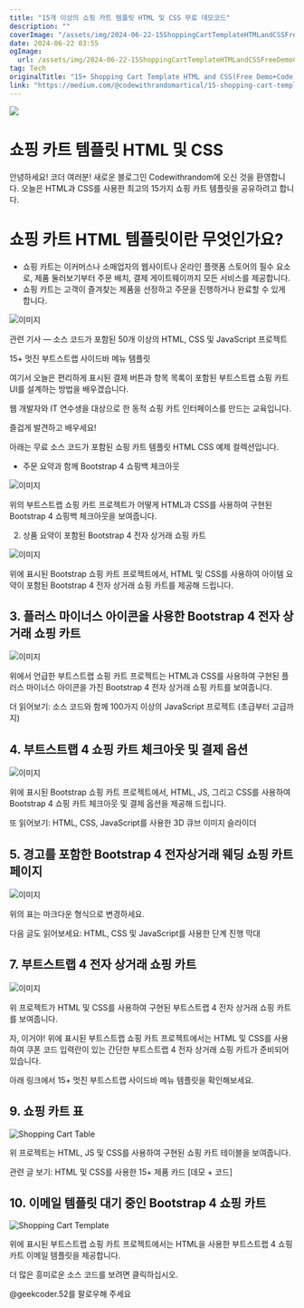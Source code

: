 ```yaml
---
title: "15개 이상의 쇼핑 카트 템플릿 HTML 및 CSS 무료 데모코드"
description: ""
coverImage: "/assets/img/2024-06-22-15ShoppingCartTemplateHTMLandCSSFreeDemoCode_0.png"
date: 2024-06-22 03:55
ogImage: 
  url: /assets/img/2024-06-22-15ShoppingCartTemplateHTMLandCSSFreeDemoCode_0.png
tag: Tech
originalTitle: "15+ Shopping Cart Template HTML and CSS(Free Demo+Code)"
link: "https://medium.com/@codewithrandomartical/15-shopping-cart-template-html-and-css-free-demo-code-2e5c04a70f91"
---
```



<img src="/assets/img/2024-06-22-15ShoppingCartTemplateHTMLandCSSFreeDemoCode_0.png" />

# 쇼핑 카트 템플릿 HTML 및 CSS

안녕하세요! 코더 여러분! 새로운 블로그인 Codewithrandom에 오신 것을 환영합니다. 오늘은 HTML과 CSS를 사용한 최고의 15가지 쇼핑 카트 템플릿을 공유하려고 합니다.

# 쇼핑 카트 HTML 템플릿이란 무엇인가요?

<div class="content-ad"></div>

- 쇼핑 카트는 이커머스나 소매업자의 웹사이트나 온라인 플랫폼 스토어의 필수 요소로, 제품 둘러보기부터 주문 배치, 결제 게이트웨이까지 모든 서비스를 제공합니다.
- 쇼핑 카트는 고객이 즐겨찾는 제품을 선정하고 주문을 진행하거나 완료할 수 있게 합니다.

![이미지](/assets/img/2024-06-22-15ShoppingCartTemplateHTMLandCSSFreeDemoCode_1.png)

관련 기사 — 소스 코드가 포함된 50개 이상의 HTML, CSS 및 JavaScript 프로젝트

15+ 멋진 부트스트랩 사이드바 메뉴 템플릿

<div class="content-ad"></div>

여기서 오늘은 편리하게 표시된 결제 버튼과 항목 목록이 포함된 부트스트랩 쇼핑 카트 UI를 설계하는 방법을 배우겠습니다.

웹 개발자와 IT 연수생을 대상으로 한 동적 쇼핑 카트 인터페이스를 만드는 교육입니다.

즐겁게 발견하고 배우세요!

아래는 무료 소스 코드가 포함된 쇼핑 카트 템플릿 HTML CSS 예제 컬렉션입니다.

<div class="content-ad"></div>

- 주문 요약과 함께 Bootstrap 4 쇼핑백 체크아웃

![이미지](/assets/img/2024-06-22-15ShoppingCartTemplateHTMLandCSSFreeDemoCode_2.png)

위의 부트스트랩 쇼핑 카트 프로젝트가 어떻게 HTML과 CSS를 사용하여 구현된 Bootstrap 4 쇼핑백 체크아웃을 보여줍니다.

2. 상품 요약이 포함된 Bootstrap 4 전자 상거래 쇼핑 카트

<div class="content-ad"></div>

![이미지](/assets/img/2024-06-22-15ShoppingCartTemplateHTMLandCSSFreeDemoCode_3.png)

위에 표시된 Bootstrap 쇼핑 카트 프로젝트에서, HTML 및 CSS를 사용하여 아이템 요약이 포함된 Bootstrap 4 전자 상거래 쇼핑 카트를 제공해 드립니다.

## 3. 플러스 마이너스 아이콘을 사용한 Bootstrap 4 전자 상거래 쇼핑 카트

![이미지](/assets/img/2024-06-22-15ShoppingCartTemplateHTMLandCSSFreeDemoCode_4.png)

<div class="content-ad"></div>

위에서 언급한 부트스트랩 쇼핑 카트 프로젝트는 HTML과 CSS를 사용하여 구현된 플러스 마이너스 아이콘을 가진 Bootstrap 4 전자 상거래 쇼핑 카트를 보여줍니다.

더 읽어보기: 소스 코드와 함께 100가지 이상의 JavaScript 프로젝트 (초급부터 고급까지)

## 4. 부트스트랩 4 쇼핑 카트 체크아웃 및 결제 옵션

![이미지](/assets/img/2024-06-22-15ShoppingCartTemplateHTMLandCSSFreeDemoCode_5.png)

<div class="content-ad"></div>

위에 표시된 Bootstrap 쇼핑 카트 프로젝트에서, HTML, JS, 그리고 CSS를 사용하여 Bootstrap 4 쇼핑 카트 체크아웃 및 결제 옵션을 제공해 드립니다.

또 읽어보기: HTML, CSS, JavaScript를 사용한 3D 큐브 이미지 슬라이더

## 5. 경고를 포함한 Bootstrap 4 전자상거래 웨딩 쇼핑 카트 페이지

![이미지](/assets/img/2024-06-22-15ShoppingCartTemplateHTMLandCSSFreeDemoCode_6.png)

<div class="content-ad"></div>

위의 표는 마크다운 형식으로 변경하세요.

<div class="content-ad"></div>

다음 글도 읽어보세요: HTML, CSS 및 JavaScript를 사용한 단계 진행 막대

## 7. 부트스트랩 4 전자 상거래 쇼핑 카트

![이미지](/assets/img/2024-06-22-15ShoppingCartTemplateHTMLandCSSFreeDemoCode_8.png)

위 프로젝트가 HTML 및 CSS를 사용하여 구현된 부트스트랩 4 전자 상거래 쇼핑 카트를 보여줍니다.

<div class="content-ad"></div>

자, 이거야! 위에 표시된 부트스트랩 쇼핑 카트 프로젝트에서는 HTML 및 CSS를 사용하여 쿠폰 코드 입력란이 있는 간단한 부트스트랩 4 전자 상거래 쇼핑 카트가 준비되어 있습니다.

아래 링크에서  15+ 멋진 부트스트랩 사이드바 메뉴 템플릿을 확인해보세요.

## 9. 쇼핑 카트 표

<div class="content-ad"></div>


![Shopping Cart Table](/assets/img/2024-06-22-15ShoppingCartTemplateHTMLandCSSFreeDemoCode_9.png)

위 프로젝트는 HTML, JS 및 CSS를 사용하여 구현된 쇼핑 카트 테이블을 보여줍니다.

관련 글 보기: HTML 및 CSS를 사용한 15+ 제품 카드 [데모 + 코드]

## 10. 이메일 템플릿 대기 중인 Bootstrap 4 쇼핑 카트


<div class="content-ad"></div>


![Shopping Cart Template](/assets/img/2024-06-22-15ShoppingCartTemplateHTMLandCSSFreeDemoCode_10.png)

위에 표시된 부트스트랩 쇼핑 카트 프로젝트에서는 HTML을 사용한 부트스트랩 4 쇼핑 카트 이메일 템플릿을 제공합니다.

더 많은 흥미로운 소스 코드를 보려면 클릭하십시오.

@geekcoder.52를 팔로우해 주세요
